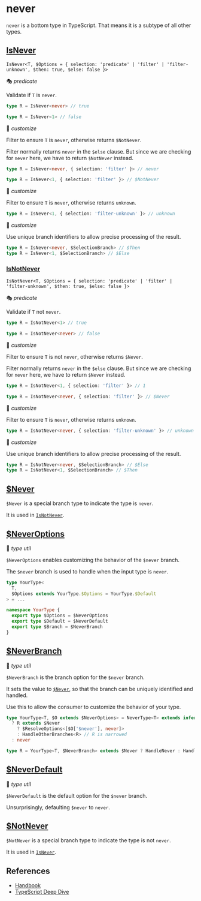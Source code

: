 # never

`never` is a bottom type in TypeScript.
That means it is a subtype of all other types.

## [IsNever](./is_never.ts)

`IsNever<T, $Options = { selection: 'predicate' | 'filter' | 'filter-unknown', $then: true, $else: false }>`

🎭 *predicate*

Validate if `T` is `never`.

```ts
type R = IsNever<never> // true

type R = IsNever<1> // false
```

🔢 *customize*

Filter to ensure `T` is `never`, otherwise returns `$NotNever`.

Filter normally returns `never` in the `$else` clause.
But since we are checking for `never` here,
we have to return `$NotNever` instead.

```ts
type R = IsNever<never, { selection: 'filter' }> // never

type R = IsNever<1, { selection: 'filter' }> // $NotNever
```

🔢 *customize*

Filter to ensure `T` is `never`, otherwise returns `unknown`.

```ts
type R = IsNever<1, { selection: 'filter-unknown' }> // unknown
```

🔢 *customize*

Use unique branch identifiers to allow precise processing of the result.

```ts
type R = IsNever<never, $SelectionBranch> // $Then
type R = IsNever<1, $SelectionBranch> // $Else
```

### [IsNotNever](./is_not_never.ts)

`IsNotNever<T, $Options = { selection: 'predicate' | 'filter' | 'filter-unknown', $then: true, $else: false }>`

🎭 *predicate*

Validate if `T` not `never`.

```ts
type R = IsNotNever<1> // true

type R = IsNotNever<never> // false
```

🔢 *customize*

Filter to ensure `T` is not `never`, otherwise returns `$Never`.

Filter normally returns `never` in the `$else` clause.
But since we are checking for `never` here,
we have to return `$Never` instead.

```ts
type R = IsNotNever<1, { selection: 'filter' }> // 1

type R = IsNotNever<never, { selection: 'filter' }> // $Never
```

🔢 *customize*

Filter to ensure `T` is `never`, otherwise returns `unknown`.

```ts
type R = IsNotNever<never, { selection: 'filter-unknown' }> // unknown
```

🔢 *customize*

Use unique branch identifiers to allow precise processing of the result.

```ts
type R = IsNotNever<never, $SelectionBranch> // $Else
type R = IsNotNever<1, $SelectionBranch> // $Then
```

## [$Never](./never.ts)

`$Never` is a special branch type to indicate the type is `never`.

It is used in [`IsNotNever`](#isnotnever).

## [$NeverOptions](./never.ts)

🧰 *type util*

`$NeverOptions` enables customizing the behavior of the `$never` branch.

The `$never` branch is used to handle when the input type is `never`.

```ts
type YourType<
  T,
  $Options extends YourType.$Options = YourType.$Default
> = ...

namespace YourType {
  export type $Options = $NeverOptions
  export type $Default = $NeverDefault
  export type $Branch = $NeverBranch
}
```

## [$NeverBranch](./never.ts)

🧰 *type util*

`$NeverBranch` is the branch option for the `$never` branch.

It sets the value to [`$Never`](#never-1),
so that the branch can be uniquely identified and handled.

Use this to allow the consumer to customize the behavior of your type.

```ts
type YourType<T, $O extends $NeverOptions> = NeverType<T> extends infer R
  ? R extends $Never
    ? $ResolveOptions<[$O['$never'], never]>
    : HandleOtherBranches<R> // R is narrowed
  : never

type R = YourType<T, $NeverBranch> extends $Never ? HandleNever : HandleOthers
```

## [$NeverDefault](./never.ts)

🧰 *type util*

`$NeverDefault` is the default option for the `$never` branch.

Unsurprisingly, defaulting `$never` to `never`.

## [$NotNever](./never.ts)

`$NotNever` is a special branch type to indicate the type is not `never`.

It is used in [`IsNever`](#isnever).

## References

- [Handbook]
- [TypeScript Deep Dive][deep_dive]

[deep_dive]: https://basarat.gitbook.io/typescript/type-system/never
[handbook]: https://www.typescriptlang.org/docs/handbook/2/functions.html#never
